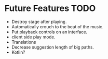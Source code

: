 # Future Features TODO
- Destroy stage after playing.
- Automatically crouch to the beat of the music.
- Put playback controls on an interface.
- client side play mode.
- Translations
- Decrease suggestion length of big paths.
- Kotlin?